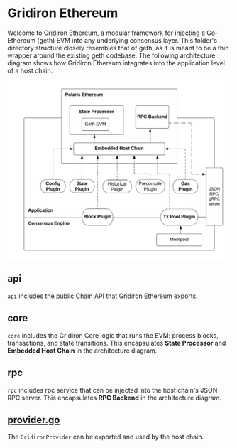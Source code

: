 # Gridiron Ethereum

Welcome to Gridiron Ethereum, a modular framework for injecting a Go-Ethereum (geth) EVM into any 
underlying consensus layer. This folder's directory structure closely resembles that of geth, as it
is meant to be a thin wrapper around the existing geth codebase. The following architecture diagram
shows how Gridiron Ethereum integrates into the application level of a host chain.

![gridiron_architecture.png](../docs/web/public/gridiron_architecture.png)

## api

`api` includes the public Chain API that Gridiron Ethereum exports.
 
## core

`core` includes the Gridiron Core logic that runs the EVM: process blocks, transactions, and state
transitions. This encapsulates **State Processor** and **Embedded Host Chain** in the architecture
diagram.

## rpc

`rpc` includes rpc service that can be injected into the host chain's JSON-RPC server. This 
encapsulates **RPC Backend** in the architecture diagram. 

## [provider.go](https://github.com/gridironOne/gridiron/blob/main/eth/provider.go) 

The `GridironProvider` can be exported and used by the host chain.

